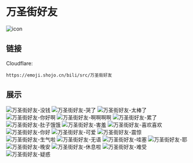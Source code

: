 # 万圣街好友
![icon](https://emoji.shojo.cn/bili/src/万圣街好友/icon.png)
## 链接
Cloudflare:
```
https://emoji.shojo.cn/bili/src/万圣街好友
```
## 展示
![万圣街好友-没钱](https://emoji.shojo.cn/bili/src/万圣街好友/万圣街好友-没钱.png)
![万圣街好友-哭了](https://emoji.shojo.cn/bili/src/万圣街好友/万圣街好友-哭了.png)
![万圣街好友-太棒了](https://emoji.shojo.cn/bili/src/万圣街好友/万圣街好友-太棒了.png)
![万圣街好友-你好啊](https://emoji.shojo.cn/bili/src/万圣街好友/万圣街好友-你好啊.png)
![万圣街好友-啊啊啊啊](https://emoji.shojo.cn/bili/src/万圣街好友/万圣街好友-啊啊啊啊.png)
![万圣街好友-累了](https://emoji.shojo.cn/bili/src/万圣街好友/万圣街好友-累了.png)
![万圣街好友-肚子饿饿](https://emoji.shojo.cn/bili/src/万圣街好友/万圣街好友-肚子饿饿.png)
![万圣街好友-害羞](https://emoji.shojo.cn/bili/src/万圣街好友/万圣街好友-害羞.png)
![万圣街好友-喜欢喜欢](https://emoji.shojo.cn/bili/src/万圣街好友/万圣街好友-喜欢喜欢.png)
![万圣街好友-你好](https://emoji.shojo.cn/bili/src/万圣街好友/万圣街好友-你好.png)
![万圣街好友-可爱](https://emoji.shojo.cn/bili/src/万圣街好友/万圣街好友-可爱.png)
![万圣街好友-震惊](https://emoji.shojo.cn/bili/src/万圣街好友/万圣街好友-震惊.png)
![万圣街好友-生气啦](https://emoji.shojo.cn/bili/src/万圣街好友/万圣街好友-生气啦.png)
![万圣街好友-无语](https://emoji.shojo.cn/bili/src/万圣街好友/万圣街好友-无语.png)
![万圣街好友-哇塞](https://emoji.shojo.cn/bili/src/万圣街好友/万圣街好友-哇塞.png)
![万圣街好友-耶](https://emoji.shojo.cn/bili/src/万圣街好友/万圣街好友-耶.png)
![万圣街好友-晚安](https://emoji.shojo.cn/bili/src/万圣街好友/万圣街好友-晚安.png)
![万圣街好友-休息啦](https://emoji.shojo.cn/bili/src/万圣街好友/万圣街好友-休息啦.png)
![万圣街好友-难受](https://emoji.shojo.cn/bili/src/万圣街好友/万圣街好友-难受.png)
![万圣街好友-疑惑](https://emoji.shojo.cn/bili/src/万圣街好友/万圣街好友-疑惑.png)
